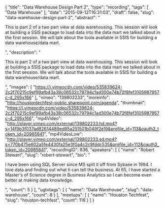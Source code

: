 {
  "title": "Data Warehouse Design Part 2",
  "type": "recording",
  "tags": [
    "Data Warehouse"
  ],
  "date": "2015-09-12T16:31:03",
  "draft": false,
  "slug": "data-warehouse-design-part-2",
  "abstract": "<p>This is part 2 of a two part view at data warehousing. This session will look at building a SSIS package to load data into the data mart we talked about in the first session. We will talk about the tools available in SSIS for building a data warehouse/data mart.</p>",
  "description": "<p>This is part 2 of a two part view at data warehousing. This session will look at building a SSIS package to load data into the data mart we talked about in the first session. We will talk about the tools available in SSIS for building a data warehouse/data mart.</p>",
  "images": [
    "https://i.vimeocdn.com/video/535839624-2c2f70215c9ef99afb43a38c06532c79794c1ad300e74b72f8fef3105987957c-d_295x166"
  ],
  "vimeo": "139802233",
  "moreinfo": "http://houstontechfest-public.sharepoint.com/agenda",
  "thumbnail": "https://i.vimeocdn.com/video/535839624-2c2f70215c9ef99afb43a38c06532c79794c1ad300e74b72f8fef3105987957c-d_295x166",
  "mp4Video": "http://player.vimeo.com/external/139802233.hd.mp4?s=14f9b3f037ad82614489ed95a251501b049f2e19&profile_id=113&oauth2_token_id=20985841",
  "mp4VideoLow": "http://player.vimeo.com/external/139802233.sd.mp4?s=770b475e602a5fe4430fa25e3f0a4c2c9fddc535&profile_id=112&oauth2_token_id=20985841",
  "recordingID": 836,
  "speakers": [
    {
      "name": "Robert Stewart",
      "slug": "robert-stewart",
      "bio": "<p>I have been using SQL Server since MS split it off from Sybase in 1994. I love data and finding out what ti can tell the business. At 65, I have started a Master's of Science degree in Business Analytics so I can become even better at making data knowledge.</p>",
      "count": 5
    }
  ],
  "ugtvtags": [
    {
      "name": "Data Warehouse",
      "slug": "data-warehouse",
      "count": 8
    }
  ],
  "meetups": [
    {
      "name": "Houston Techfest",
      "slug": "houston-techfest",
      "count": 118
    }
  ]
}